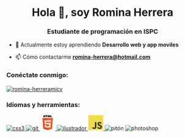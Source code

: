 <h1 align="center">Hola 👋, soy Romina Herrera</h1>
<h3 align="center">Estudiante de programación en ISPC</h3>

- 🌱 Actualmente estoy aprendiendo **Desarrollo web y app moviles**

- 📫 Cómo contactarme **romina-herrera@hotmail.com**

<h3 align="left">Conéctate conmigo:</h3>
<p align="left">
<a href="https://linkedin.com/in/romina-herreramicv" target="blank" ><img align="center" src="https://raw.githubusercontent.com/rahuldkjain/github-profile-readme-generator/master/src/images/icons/Social/linked-in-alt.svg" alt ="romina-herreramicv"height="30" width="40" /></a>
</p>

<h3 align="left">Idiomas y herramientas:</h3>
<p align="left"> <a href="https://www.w3schools.com/css/" target="_blank" rel="noreferrer"> <img src="https://upload.wikimedia.org/wikipedia/commons/d/d5/CSS3_logo_and_wordmark.svg" alt="css3" width="40" height="40"/> </a> <a href="https:// git-scm.com/" target="_blank" rel="noreferrer"> <img src="https://www.vectorlogo.zone/logos/git-scm/git-scm-icon.svg" alt=" git" width="40" height="40"/> </a> <a href="https://www.w3.org/html/" target="_blank" rel="noreferrer"> <img src ="https://raw.githubusercontent.com/devicons/devicon/master/icons/html5/html5-original-wordmark.svg" alt="html5" width="40" height="40"/> </a> <a href="https:// www.adobe.com/in/products/illustrator.html" target="_blank" rel="noreferrer"> <img src="https://www.vectorlogo.zone/logos/adobe_illustrator/adobe_illustrator-icon.svg" alt="ilustrador" ancho="40" altura="40"/> </a> <a href="https://developer.mozilla.org/en-US/docs/Web/JavaScript" target="_blank " rel="noreferrer"> <img src="https://raw.githubusercontent.com/devicons/devicon/master/icons/javascript/javascript-original.svg" alt="javascript" width="40"height="40"/> </a> <img src="https://upload.wikimedia.org/wikipedia/commons/c/c3/Python-logo-notext.svg" alt= "pitón" width="40"height="40"/> </a> <img src="https://upload.wikimedia.org/wikipedia/commons/thumb/a/af/Adobe_Photoshop_CC_icon.svg/800px-Adobe_Photoshop_CC_icon.svg.png" alt="photoshop" width=" 40" height="40"/>
